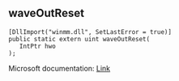 ## waveOutReset

```
[DllImport("winmm.dll", SetLastError = true)]
public static extern uint waveOutReset(
   IntPtr hwo
);
```

Microsoft documentation: [Link](https://learn.microsoft.com/en-us/windows/win32/api/mmeapi/nf-mmeapi-waveoutreset)

